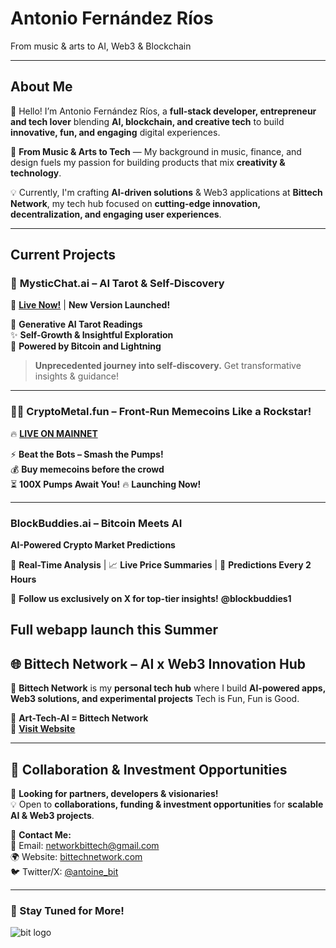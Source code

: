 # Antonio Fernández Ríos  
From music & arts to AI, Web3 & Blockchain  

---

##  About Me  

👋 Hello! I’m Antonio Fernández Ríos, a **full-stack developer, entrepreneur and tech lover** blending **AI, blockchain, and creative tech** to build **innovative, fun, and engaging** digital experiences.  

🔮 **From Music & Arts to Tech** — My background in music, finance, and design fuels my passion for building products that mix **creativity & technology**.  

💡 Currently, I'm crafting **AI-driven solutions** & Web3 applications at **Bittech Network**, my tech hub focused on **cutting-edge innovation, decentralization, and engaging user experiences**.  

---

##  Current Projects  

### 🔮 **MysticChat.ai** – AI Tarot & Self-Discovery  
🚀 **[Live Now!](https://www.mystichat.ai/)** | **New Version Launched!**  

🔮 **Generative AI Tarot Readings**  
✨ **Self-Growth & Insightful Exploration**  
🤖 **Powered by Bitcoin and Lightning**  

> **Unprecedented journey into self-discovery.** Get transformative insights & guidance!  

---

### 🏴‍☠️ **CryptoMetal.fun** – **Front-Run Memecoins Like a Rockstar!**  
🔥 **[LIVE ON MAINNET](https://www.cryptometal.fun/)**  

⚡ **Beat the Bots – Smash the Pumps!**  
💰 **Buy memecoins before the crowd**  
⏳ **100X Pumps Await You!**
🔥 **Launching Now!** 

---

### **BlockBuddies.ai** – **Bitcoin Meets AI**  
**AI-Powered Crypto Market Predictions**  

🔎 **Real-Time Analysis** | 📈 **Live Price Summaries** | 🚀 **Predictions Every 2 Hours**  

📢 **Follow us exclusively on X for top-tier insights!**  **@blockbuddies1**  

Full webapp launch this Summer
---

## 🌐 Bittech Network – AI x Web3 Innovation Hub  

🚀 **Bittech Network** is my **personal tech hub** where I build **AI-powered apps, Web3 solutions, and experimental projects** Tech is Fun, Fun is Good.  

💾 **Art-Tech-AI = Bittech Network**  
🔗 **[Visit Website](https://www.bittechnetwork.com/)**  

---

## 💎 Collaboration & Investment Opportunities  

🤝 **Looking for partners, developers & visionaries!**  
💡 Open to **collaborations, funding & investment opportunities** for **scalable AI & Web3 projects**.  

📩 **Contact Me:**  
📧 Email: [networkbittech@gmail.com](mailto:networkbittech@gmail.com)  
🌍 Website: [bittechnetwork.com](https://www.bittechnetwork.com)  
🐦 Twitter/X: [@antoine_bit](#)   

---

### 🚀 Stay Tuned for More!  

![bit logo](https://github.com/Kukaloka1/Kukaloka1/assets/130247025/a127acb3-5baf-48c3-b9e1-4f5158c8fd2b)  

